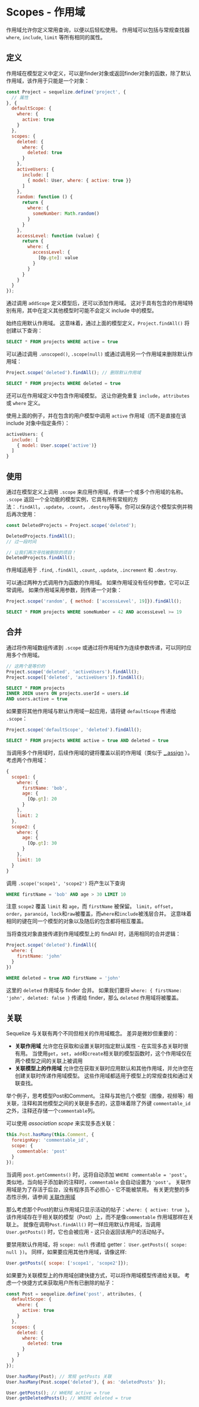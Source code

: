 # Scopes - 作用域

作用域允许你定义常用查询，以便以后轻松使用。 作用域可以包括与常规查找器 `where`, `include`, `limit` 等所有相同的属性。

## 定义

作用域在模型定义中定义，可以是finder对象或返回finder对象的函数，除了默认作用域，该作用于只能是一个对象：

```js
const Project = sequelize.define('project', {
  // 属性
}, {
  defaultScope: {
    where: {
      active: true
    }
  },
  scopes: {
    deleted: {
      where: {
        deleted: true
      }
    },
    activeUsers: {
      include: [
        { model: User, where: { active: true }}
      ]
    },
    random: function () {
      return {
        where: {
          someNumber: Math.random()
        }
      }
    },
    accessLevel: function (value) {
      return {
        where: {
          accessLevel: {
            [Op.gte]: value
          }
        }
      }
    }
  }
});
```

通过调用 `addScope` 定义模型后，还可以添加作用域。 这对于具有包含的作用域特别有用，其中在定义其他模型时可能不会定义 include 中的模型。

始终应用默认作用域。 这意味着，通过上面的模型定义，`Project.findAll()` 将创建以下查询：

```sql
SELECT * FROM projects WHERE active = true
```

可以通过调用 `.unscoped()`, `.scope(null)` 或通过调用另一个作用域来删除默认作用域：

```js
Project.scope('deleted').findAll(); // 删除默认作用域
```
```sql
SELECT * FROM projects WHERE deleted = true
```

还可以在作用域定义中包含作用域模型。 这让你避免重复 `include`，`attributes` 或 `where` 定义。

使用上面的例子，并在包含的用户模型中调用 `active` 作用域（而不是直接在该 include 对象中指定条件）：

```js
activeUsers: {
  include: [
    { model: User.scope('active')}
  ]
}
```

## 使用

通过在模型定义上调用 `.scope` 来应用作用域，传递一个或多个作用域的名称。 `.scope` 返回一个全功能的模型实例，它具有所有常规的方法：`.findAll`，`.update`，`.count`，`.destroy`等等。你可以保存这个模型实例并稍后再次使用：

```js
const DeletedProjects = Project.scope('deleted');

DeletedProjects.findAll();
// 过一段时间

// 让我们再次寻找被删除的项目！
DeletedProjects.findAll();
```

作用域适用于  `.find`, `.findAll`, `.count`, `.update`, `.increment` 和 `.destroy`.

可以通过两种方式调用作为函数的作用域。 如果作用域没有任何参数，它可以正常调用。 如果作用域采用参数，则传递一个对象：

```js
Project.scope('random', { method: ['accessLevel', 19]}).findAll();
```

```sql
SELECT * FROM projects WHERE someNumber = 42 AND accessLevel >= 19
```

## 合并

通过将作用域数组传递到 `.scope` 或通过将作用域作为连续参数传递，可以同时应用多个作用域。

```js
// 这两个是等价的
Project.scope('deleted', 'activeUsers').findAll();
Project.scope(['deleted', 'activeUsers']).findAll();
```

```sql
SELECT * FROM projects
INNER JOIN users ON projects.userId = users.id
AND users.active = true
```

如果要将其他作用域与默认作用域一起应用，请将键 `defaultScope` 传递给 `.scope`：

```js
Project.scope('defaultScope', 'deleted').findAll();
```

```sql
SELECT * FROM projects WHERE active = true AND deleted = true
```

当调用多个作用域时，后续作用域的键将覆盖以前的作用域（类似于  [_.assign](https://lodash.com/docs#assign) ）。 考虑两个作用域：

```js
{
  scope1: {
    where: {
      firstName: 'bob',
      age: {
        [Op.gt]: 20
      }
    },
    limit: 2
  },
  scope2: {
    where: {
      age: {
        [Op.gt]: 30
      }
    },
    limit: 10
  }
}
```

调用  `.scope('scope1', 'scope2')` 将产生以下查询

```sql
WHERE firstName = 'bob' AND age > 30 LIMIT 10
```

注意 `scope2` 覆盖 `limit` 和 `age`，而 `firstName` 被保留。 `limit`，`offset`，`order`，`paranoid`，`lock`和`raw`被覆盖，而`where`和`include`被浅层合并。 这意味着相同的键在同一个模型的对象以及随后的包含都将相互覆盖。

当将查找对象直接传递到作用域模型上的 findAll 时，适用相同的合并逻辑：

```js
Project.scope('deleted').findAll({
  where: {
    firstName: 'john'
  }
})
```

```sql
WHERE deleted = true AND firstName = 'john'
```

这里的 `deleted` 作用域与 finder 合并。 如果我们要将 `where: { firstName: 'john', deleted: false }`  传递给 finder，那么 `deleted` 作用域将被覆盖。

## 关联

Sequelize 与关联有两个不同但相关的作用域概念。 差异是微妙但重要的：

* **关联作用域**  允许您在获取和设置关联时指定默认属性 - 在实现多态关联时很有用。 当使用`get`，`set`，`add`和`create`相关联的模型函数时，这个作用域仅在两个模型之间的关联上被调用
* **关联模型上的作用域** 允许您在获取关联时应用默认和其他作用域，并允许您在创建关联时传递作用域模型。 这些作用域都适用于模型上的常规查找和通过关联查找。

举个例子，思考模型Post和Comment。 注释与其他几个模型（图像，视频等）相关联，注释和其他模型之间的关联是多态的，这意味着除了外键 `commentable_id` 之外，注释还存储一个`commentable`列。

可以使用  _association scope_ 来实现多态关联：

```js
this.Post.hasMany(this.Comment, {
  foreignKey: 'commentable_id',
  scope: {
    commentable: 'post'
  }
});
```

当调用 `post.getComments()` 时，这将自动添加 `WHERE commentable = 'post'`。 类似地，当向帖子添加新的注释时，`commentable` 会自动设置为 `'post'`。 关联作用域是为了存活于后台，没有程序员不必担心 - 它不能被禁用。 有关更完整的多态性示例，请参阅 [关联作用域](associations.html#作用域)

那么考虑那个Post的默认作用域只显示活动的帖子：`where: { active: true }`。 该作用域存在于相关联的模型（Post）上，而不是像`commentable` 作用域那样在关联上。 就像在调用`Post.findAll()` 时一样应用默认作用域，当调用 `User.getPosts()` 时，它也会被应用 - 这只会返回该用户的活动帖子。

要禁用默认作用域，将 `scope: null` 传递给 getter： `User.getPosts({ scope: null })`。 同样，如果要应用其他作用域，请像这样: 

```js
User.getPosts({ scope: ['scope1', 'scope2']});
```

如果要为关联模型上的作用域创建快捷方式，可以将作用域模型传递给关联。 考虑一个快捷方式来获取用户所有已删除的帖子：

```js
const Post = sequelize.define('post', attributes, {
  defaultScope: {
    where: {
      active: true
    }
  },
  scopes: {
    deleted: {
      where: {
        deleted: true
      }
    }
  }
});

User.hasMany(Post); // 常规 getPosts 关联
User.hasMany(Post.scope('deleted'), { as: 'deletedPosts' });

```

```js
User.getPosts(); // WHERE active = true
User.getDeletedPosts(); // WHERE deleted = true
```
